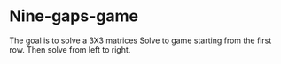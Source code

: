 # Nine-gaps-game
The goal is to solve a 3X3 matrices
Solve to game starting from the first row. Then solve from left to right.

